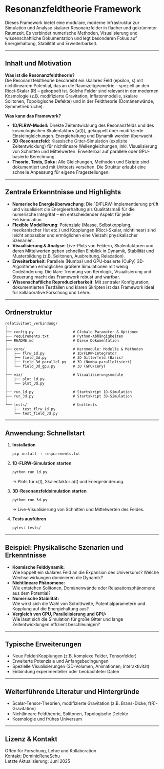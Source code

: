 # Resonanzfeldtheorie Framework

Dieses Framework bietet eine modulare, moderne Infrastruktur zur Simulation und Analyse skalarer Resonanzfelder in flacher und gekrümmter Raumzeit. Es verbindet numerische Methoden, Visualisierung und wissenschaftliche Dokumentation und legt besonderen Fokus auf Energiehaltung, Stabilität und Erweiterbarkeit.

---

## Inhalt und Motivation

**Was ist die Resonanzfeldtheorie?**  
Die Resonanzfeldtheorie beschreibt ein skalares Feld (epsilon, ε) mit nichtlinearem Potential, das an die Raumzeitgeometrie – speziell an den Ricci-Skalar (R) – gekoppelt ist. Solche Felder sind relevant in der modernen Kosmologie (z.B. modifizierte Gravitation, Inflatonmodelle, skalare Solitonen, Topologische Defekte) und in der Feldtheorie (Domänenwände, Symmetriebrüche).

**Was kann das Framework?**  
- **1D/FLRW-Modell:** Direkte Zeitentwicklung des Resonanzfelds und des kosmologischen Skalenfaktors (a(t)), gekoppelt über modifizierte Einsteingleichungen. Energiehaltung und Dynamik werden überwacht.
- **3D-Resonanzfeld:** Klassische Gitter-Simulation (explizite Zeitentwicklung) für nichtlineare Wellengleichungen, inkl. Visualisierung von Schnitten und Mittelwerten. Erweiterbar auf parallele oder GPU-basierte Berechnung.
- **Theorie, Tests, Doku:** Alle Gleichungen, Methoden und Skripte sind dokumentiert und mit Unittests versehen. Die Struktur erlaubt eine schnelle Anpassung für eigene Fragestellungen.

---

## Zentrale Erkenntnisse und Highlights

- **Numerische Energieüberwachung**: Die 1D/FLRW-Implementierung prüft und visualisiert die Energieerhaltung als Qualitätsmaß für die numerische Integrität – ein entscheidender Aspekt für jede Feldsimulation.
- **Flexible Modellierung**: Potenziale (Masse, Selbstkopplung, mexikanischer Hut etc.) und Kopplungen (Ricci-Skalar, nichtlinear) sind leicht anpassbar und ermöglichen eine Vielzahl physikalischer Szenarien.
- **Visualisierung & Analyse**: Live-Plots von Feldern, Skalenfaktoren und deren Mittelwerten geben schnellen Einblick in Dynamik, Stabilität und Musterbildung (z.B. Solitonen, Ausbreitung, Relaxation).
- **Erweiterbarkeit**: Parallele (Numba) und GPU-basierte (CuPy) 3D-Algorithmen ermöglichen größere Simulationen mit wenig Codeänderung. Die klare Trennung von Kernlogik, Visualisierung und Steuerung macht das Framework robust und wartbar.
- **Wissenschaftliche Reproduzierbarkeit**: Mit zentraler Konfiguration, dokumentierten Testfällen und klaren Skripten ist das Framework ideal für kollaborative Forschung und Lehre.

---

## Ordnerstruktur

```
relativitaet_verbindung/
│
├── config.py                  # Globale Parameter & Optionen
├── requirements.txt           # Python-Abhängigkeiten
├── README.md                  # Diese Dokumentation
│
├── core/                      # Kernmodule: Modelle & Methoden
│   ├── flrw_1d.py             # 1D/FLRW-Integrator
│   ├── field_3d.py            # 3D Gitterfeld (Basis)
│   ├── field_3d_parallel.py   # 3D (Numba-parallelisiert)
│   └── field_3d_gpu.py        # 3D (GPU/CuPy)
│
├── viz/                       # Visualisierungsmodule
│   ├── plot_1d.py
│   └── plot_3d.py
│
├── run_1d.py                  # Startskript 1D-Simulation
├── run_3d.py                  # Startskript 3D-Simulation
│
└── tests/                     # Unittests
    ├── test_flrw_1d.py
    └── test_field_3d.py
```

---

## Anwendung: Schnellstart

1. **Installation**
   ```bash
   pip install -r requirements.txt
   ```

2. **1D-FLRW-Simulation starten**
   ```bash
   python run_1d.py
   ```
   → Plots für ε(t), Skalenfaktor a(t) und Energieänderung.

3. **3D-Resonanzfeldsimulation starten**
   ```bash
   python run_3d.py
   ```
   → Live-Visualisierung von Schnitten und Mittelwerten des Feldes.

4. **Tests ausführen**
   ```bash
   pytest tests/
   ```

---

## Beispiel: Physikalische Szenarien und Erkenntnisse

- **Kosmische Felddynamik:**  
  Wie koppelt ein skalares Feld an die Expansion des Universums? Welche Wechselwirkungen dominieren die Dynamik?
- **Nichtlineare Phänomene:**  
  Wie entstehen Solitonen, Domänenwände oder Relaxationsphänomene aus dem Potential?
- **Numerische Stabilität:**  
  Wie wirkt sich die Wahl von Schrittweite, Potentialparametern und Kopplung auf die Energiehaltung aus?
- **Vergleich von CPU, Parallelisierung und GPU:**  
  Wie lässt sich die Simulation für große Gitter und lange Zeitentwicklungen effizient beschleunigen?

---

## Typische Erweiterungen

- Neue Felder/Kopplungen (z.B. komplexe Felder, Tensorfelder)
- Erweiterte Potenziale und Anfangsbedingungen
- Spezielle Visualisierungen (3D-Volumen, Animationen, Interaktivität)
- Einbindung experimenteller oder beobachteter Daten

---

## Weiterführende Literatur und Hintergründe

- Scalar-Tensor-Theorien, modifizierte Gravitation (z.B. Brans-Dicke, f(R)-Gravitation)
- Nichtlineare Feldtheorie, Solitonen, Topologische Defekte
- Kosmologie und frühes Universum

---

## Lizenz & Kontakt

Offen für Forschung, Lehre und Kollaboration.  
Kontakt: DominicReneSchu  
Letzte Aktualisierung: Juni 2025
